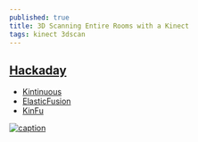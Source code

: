 ```yaml
---
published: true
title: 3D Scanning Entire Rooms with a Kinect
tags: kinect 3dscan
---
```

 ## [Hackaday](https://hackaday.com/2015/12/10/3d-scanning-entire-rooms-with-a-kinect/#more-181067)
 - [Kintinuous](https://github.com/mp3guy/Kintinuous)
 - [ElasticFusion](https://github.com/mp3guy/ElasticFusion)
 - [KinFu](http://codewelt.com/kinect3dscan)

[![caption](https://img.youtube.com/vi/XySrhZpODYs/0.jpg)](https://www.youtube.com/watch?v=XySrhZpODYs)
